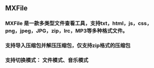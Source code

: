 ## MXFile

### MXFile 是一款多类型文件查看工具，支持txt，html，js，css，png，jpeg，JPG，zip，lrc，MP3等多种格式文件。

### 支持导入压缩包并解压压缩包，仅支持zip格式的压缩包

### 支持切换模式： 文件模式、音乐模式
